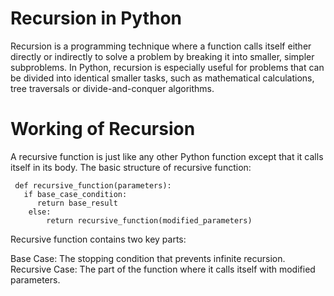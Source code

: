 

Recursion in Python
======================

Recursion is a programming technique where a function calls itself either directly or indirectly to solve a problem by breaking it into smaller, simpler subproblems.
In Python, recursion is especially useful for problems that can be divided into identical smaller tasks, such as mathematical calculations, tree traversals or divide-and-conquer algorithms.

Working of Recursion
=====================
A recursive function is just like any other Python function except that it calls itself in its body.
The basic structure of recursive function:

     def recursive_function(parameters):
       if base_case_condition:
          return base_result
        else:
            return recursive_function(modified_parameters)  
       

Recursive function contains two key parts:

Base Case: The stopping condition that prevents infinite recursion.
Recursive Case: The part of the function where it calls itself with modified parameters.